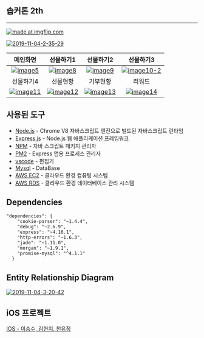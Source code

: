 ## 솝커톤 2th
---------

<a href="https://imgflip.com/gif/3f60kr"><img src="https://i.imgflip.com/3f60kr.gif" title="made at imgflip.com"/></a>

<a href="https://ibb.co/Mp1fGMP"><img src="https://i.ibb.co/4MS2YP4/2019-11-04-2-35-29.png" alt="2019-11-04-2-35-29" border="0"></a>

|메인화면|선물하기1|선물하기2|선물하기3|
|:--:|:---:|:---:|:---:|
|<a href="https://ibb.co/qWV0pgp"><img src="https://i.ibb.co/4Y3spSp/image5.png" alt="image5" border="0"></a>|<a href="https://ibb.co/J523BGj"><img src="https://i.ibb.co/yW54fZF/image8.png" alt="image8" border="0"></a>|<a href="https://ibb.co/XYk31gR"><img src="https://i.ibb.co/5KxnmyH/image9.png" alt="image9" border="0"></a>|<a href="https://ibb.co/4Nd97NN"><img src="https://i.ibb.co/Lp5b8pp/image10-2.png" alt="image10-2" border="0"></a>|
|선물하기4|선물현황|기부현황|리워드|
|<a href="https://ibb.co/XbMyswh"><img src="https://i.ibb.co/37QfNJD/image11.png" alt="image11" border="0"></a>|<a href="https://ibb.co/yhrMFLK"><img src="https://i.ibb.co/5YPzhqC/image12.png" alt="image12" border="0"></a>|<a href="https://ibb.co/3C9LkRb"><img src="https://i.ibb.co/ZMpkN2r/image13.png" alt="image13" border="0"></a>|<a href="https://ibb.co/42NVdCk"><img src="https://i.ibb.co/7Qy14Bh/image14.png" alt="image14" border="0"></a>|
 

## 사용된 도구

- [Node.js](https://nodejs.org/ko/) - Chrome V8 자바스크립트 엔진으로 빌드된 자바스크립트 런타임
- [Express.js](http://expressjs.com/ko/) - Node.js 웹 애플리케이션 프레임워크
- [NPM](https://rometools.github.io/rome/) - 자바 스크립트 패키지 관리자
- [PM2](http://pm2.keymetrics.io/) - Express 앱용 프로세스 관리자
- [vscode](https://code.visualstudio.com/) - 편집기
- [Mysql](https://www.mysql.com/) - DataBase
- [AWS EC2](https://aws.amazon.com/ko/ec2/?sc_channel=PS&sc_campaign=acquisition_KR&sc_publisher=google&sc_medium=english_ec2_b&sc_content=ec2_e&sc_detail=aws%20ec2&sc_category=ec2&sc_segment=177228231544&sc_matchtype=e&sc_country=KR&s_kwcid=AL!4422!3!177228231544!e!!g!!aws%20ec2&ef_id=WkRozwAAAnO-lPWy:20180412120123:s) - 클라우드 환경 컴퓨팅 시스템
- [AWS RDS](https://aws.amazon.com/ko/rds/) - 클라우드 환경 데이터베이스 관리 시스템


## Dependencies
```
"dependencies": {
    "cookie-parser": "~1.4.4",
    "debug": "~2.6.9",
    "express": "~4.16.1",
    "http-errors": "~1.6.3",
    "jade": "~1.11.0",
    "morgan": "~1.9.1",
    "promise-mysql": "^4.1.1"
  }
```

## Entity Relationship Diagram
<a href="https://ibb.co/wypfBgF"><img src="https://i.ibb.co/VVMsJ9c/2019-11-04-3-20-42.png" alt="2019-11-04-3-20-42" border="0"></a>

## iOS 프로젝트
[IOS - 이승수, 김현지, 천유정](https://github.com/soptaton/HallowDear-iOS)